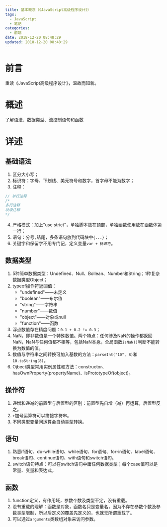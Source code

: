 ```yaml
---
title: 基本概念（《JavaScript高级程序设计》）
tags:
  - JavaScript
  - 笔记  
categories:
  - 前端
date: 2018-12-20 08:48:29
updated: 2018-12-20 08:48:29
---
```


# 前言
重读《JavaScript高级程序设计》，温故而知新。
# 概述
了解语法、数据类型、流控制语句和函数
<!-- more -->

# 详述

## 基础语法
1. 区分大小写；
2. 标识符：字母、下划线、美元符号和数字，首字母不能为数字；
3. 注释：
```js
// 单行注释
/*
多行注释
块级注释
*/
```
4. 严格模式：加上"use strict"，单独脚本放在顶部，单独函数使用放在函数体第一行；
5. 语句：分号`,`结尾，多条语句放到代码块中`{...}`；
6. 关键字和保留字不用专门记，定义变量`var + 标识符`。

## 数据类型
1. 5种简单数据类型：Undefined、Null、Bollean、Number和String；1种复杂数据类型Object；
2. typeof操作符返回值：
    - "undefined"——未定义
    - "boolean"——布尔值
    - "string"——字符串
    - "number"——数值
    - "object"——对象或null
    - "function"——函数
3. 浮点数值存在精度问题：`0.1 + 0.2 != 0.3`；
4. NaN，即非数值是一个特殊数值。两个特点：任何涉及NaN的操作都返回NaN，NaN与任何值都不相等，包括NaN本身。全局函数`isNaN()`判断不能转换为数值的值。
5. 数值与字符串之间转换可加入基数的方法：`parseInt("10", 8)`和`10.toString(8)`。
6. Ojbect类型常用实例属性和方法：constructor、hasOwnProperty(propertyName)、isPrototypeOf(object)。

## 操作符
1. 递增和递减的前置型与后置型的区别：前置型先自增（减）再运算，后置型反之。
2. `+`加号运算符可以拼接字符串。
3. 不同类型变量间运算会自动类型转换。

## 语句
1. 熟悉if语句、do-while语句、while语句、for语句、for-in语句、label语句、break语句、continue语句、with语句和switch语句。
2. switch语句特点：可以在switch语句中庸任何数据类型；每个case值可以是常量、变量和表达式。

## 函数
1. function定义，有作用域，参数个数及类型不定，没有重载。
2. 没有重载的理解：函数是对象，函数名只是变量名，因为不存在参数个数及参数类型限制，所以后定义的覆盖先定义的，也就无所谓重载了。
3. 可以通过`arguments`类数组对象来访问参数。